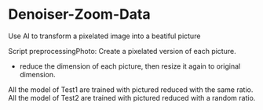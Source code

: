 # Denoiser-Zoom-Data
Use AI to transform a pixelated image into a beatiful picture


Script preprocessingPhoto: Create a pixelated version of each picture.
- reduce the dimension of each picture, then resize it again to original dimension.

All the model of Test1 are trained with pictured reduced with the same ratio.
All the model of Test2 are trained with pictured reduced with a random ratio.
